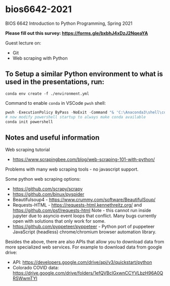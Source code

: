 # bios6642-2021
 
BIOS 6642 Introduction to Python Programming, Spring 2021

**Please fill out this survey: https://forms.gle/bxbhJ4xDzJ2NqeaYA**

Guest lecture on:

* Git
* Web scraping with Python

## To Setup a similar Python environment to what is used in the presentations, run:

`conda env create -f ./environment.yml`

Command to enable `conda` in VSCode `pwsh` shell:

```powershell
pwsh -ExecutionPolicy ByPass -NoExit -Command "& 'C:\Anaconda3\shell\condabin\conda-hook.ps1'"
# now modify powershell startup to always make conda available
conda init powershell
```

## Notes and useful information


Web scraping tutorial
  *	https://www.scrapingbee.com/blog/web-scraping-101-with-python/


Problems with many web scraping tools - no javascript support.

Some python web scraping options:
* https://github.com/scrapy/scrapy
* https://github.com/binux/pyspider
*	Beautifulsoup4 - https://www.crummy.com/software/BeautifulSoup/
* Requests-HTML - https://requests-html.kennethreitz.org/ and https://github.com/psf/requests-html Note - this cannot run inside jupyter due to asyncio event loops that conflict. Many bugs currently open with solutions that only work for some.
* https://github.com/pyppeteer/pyppeteer - Python port of puppeteer JavaScript (headless) chrome/chromium browser automation library.


Besides the above, there are also APIs that allow you to download data from more specialized web services. For example to download data from google drive:

* API: https://developers.google.com/drive/api/v3/quickstart/python
* Colorado COVID data: https://drive.google.com/drive/folders/1efQVBclGxwnCCYVLbzH96A0QRSWwmTYI
